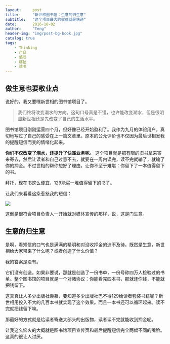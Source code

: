 ```yaml
---
layout:     post
title:      "新世相图书馆：生意的归生意"
subtitle:   "这个项目最大的收益就是快递"
date:       2016-10-02
author:     "Teng"
header-img: "img/post-bg-book.jpg"
catalog: true
tags:
    - Thinking
    - 产品
    - 感叹
    - 瞎扯
    - 读书
---
```


## 做生意也要敬业点

说好的，我又要嘿新世相的图书馆项目了。

> 我们终将改变潮水的方向。这句口号真是不错，也许能改变潮水，但是很明显新世相还是先改变了自己的生活水平。

图书馆项目刚刚运营四个月，但好像已经开始盈利了。我作为九月的体验用户，真切地写过了自己的感受在上一篇文章里。原本的公允评价也不仅因为最后世相发我的提醒短信而变的情绪化起来。

**你们不仅改变了潮水，还提升了快递业务呢。**
这个项目就是把有限的旧书拿来寄来寄去，然后让读者和自己过意不去，就要在一周内读完，读不完就输了，就输了你的押金。不过世相的帮你想好了理由，让你不至于难堪：你留下了一本值得留下的书。

拜托，现在书这么便宜，129能买一堆值得留下的书了。

让我们来看看这条惹怒我的短信：

![](http://i1.piimg.com/567571/2b66d8995cdf5144.jpg)

这倒是很符合项目负责人一开始就对媒体宣传的那样，说，这是门生意。

## 生意的归生意

是啊，看短信的口气也是满满的精明和对没收押金的迫不及待。既然是生意，新世相给大家带来了什么呢？或者创造了什么价值？

我的答案是没有。

它们没有创造。如果非要说，那就是创造了一份书单，一份号称四万人检验过的书单。整个图书馆的项目就是一个对赌协议：你能看完四本书，那就还你钱，不能就把钱留下。

这真真让人多少出版社羡慕，要知道多少出版社巴不得129给读者套装书籍呢？新世相用投入不大的几百本书就实现了这个效果。而且一本书还可以循环起来。读不完就把钱留下嘛。

那最好的方式就是给读者寄送大部头的出版物，读者读不完就能收到押金呢。

让我这么恼火的大概就是图书馆项目宣传页和最后提醒短信完全两幅不同的嘴脸。这真的很让人讨厌。

